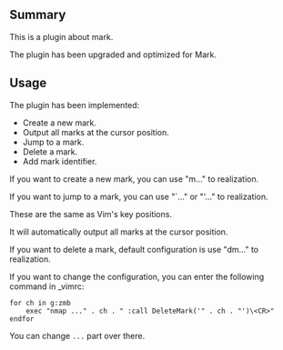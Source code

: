 ## Summary

This is a plugin about mark.

The plugin has been upgraded and optimized for Mark.

## Usage

The plugin has been implemented:

- Create a new mark.
- Output all marks at the cursor position.
- Jump to a mark.
- Delete a mark.
- Add mark identifier.

If you want to create a new mark, you can use "m..." to realization.

If you want to jump to a mark, you can use "`..." or "'..." to realization.

These are the same as Vim's key positions.

It will automatically output all marks at the cursor position.

If you want to delete a mark, default configuration is use "dm..." to realization.

If you want to change the configuration, you can enter the following command in _vimrc:

```
for ch in g:zmb
    exec "nmap ..." . ch . " :call DeleteMark('" . ch . "')\<CR>"
endfor
```

You can change `...` part over there.
